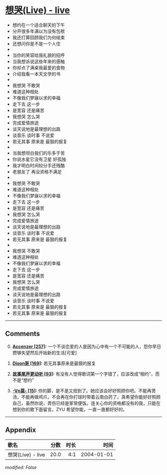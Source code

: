 # [想哭(Live) - live](https://music.163.com/song?id=66520)

* 想约在一个适合聊天的下午
* 分开很多年满以为没有包袱
* 我还打算回顾我们为何结束
* 还想问你是不是一个人住
* 
* 当你的笑容给我礼貌的招呼
* 当我想诉说这些年来的感触
* 你却点了满桌我最爱的食物
* 介绍我看一本天文学的书
* 
* 我想哭 不敢哭
* 难道这种相处
* 不像我们梦寐以求的幸福
* 走下去 这一步
* 是宽容 还是痛苦
* 我想哭 怎么哭
* 完成爱情旅途
* 谈天说地是最理想的出路
* 谈音乐 谈时事 不说爱
* 若无其事 原来是 最狠的报复
* 
* 当我想坦白我们的乐多于苦
* 你说水星它没有卫星 好孤独
* 我才明白时间较分手还残酷
* 老朋友了 再没资格不满足
* 
* 我想哭 不敢哭
* 难道这种相处
* 不像我们梦寐以求的幸福
* 走下去 这一步
* 是宽容 还是痛苦
* 我想哭 怎么哭
* 完成爱情旅途
* 谈天说地是最理想的出路
* 谈音乐 谈时事 不说爱
* 若无其事 原来是 最狠的报复
* 
* 我想哭 不敢哭
* 难道这种相处
* 不像我们梦寐以求的幸福
* 走下去 这一步
* 是宽容 还是痛苦
* 我想哭 怎么哭
* 完成爱情旅途
* 谈天说地是最理想的出路
* 谈音乐 谈时事 不说爱
* 若无其事 原来是 最狠的报复
* 若无其事 原来是 最狠的报复


---

## Comments
0. **[Accenzer \[257\]](https://music.163.com/#/user/home?id=53417611):** 一个不谈恋爱的人是因为心中有一个不可能的人，怨你早日攒够失望然后开始新的生活[可爱]

1. **[Dison哥 \[169\]](https://music.163.com/#/user/home?id=17637891):** 若无其事原来是最狠的报复

2. **[故事尾声更动听 \[93\]](https://music.163.com/#/user/home?id=48943155):** 有没有人觉得歌词第一个字错了，应该改成“相约”，而不是“想约”

3. **[-Vn莫- \[15\]](https://music.163.com/#/user/home?id=366291646):** 你的脚，是不是又扭到了。她应该会好好照顾你吧。不能再煲汤，不能再做鸡爪，不会再在你打球时带着云南白药了。真希望你能好好照顾自己，虽然你说，弄伤已经是家常便饭。连关心你的资格都没有的我，只能在想到你的歌下面留言。ZYU 希望你能，一直一直都好好的。



---

## Appendix

|歌名|分数|时长|时间|
|:---|:---:|---:|---:|
|想哭(Live) - live|20.0|4:1|2004-01-01

*modified: False*